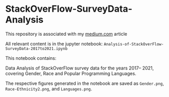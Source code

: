 # StackOverFlow-SurveyData-Analysis

This repository is associated with my [medium.com](https://medium.com/@renju.s.mathew/938aa4ac46b3) article

All relevant content is in the jupyter notebook: `Analysis-of-StackOverFlow-SurveyData-2017to2021.ipynb`

This notebook contains:

Data Analysis of StackOverFlow survey data for the years 2017– 2021, covering Gender, Race and Popular Programming Languages.

The respective figures generated in the notebook are saved as `Gender.png`, `Race-Ethnicity2.png`, and `Languages.png`. 
